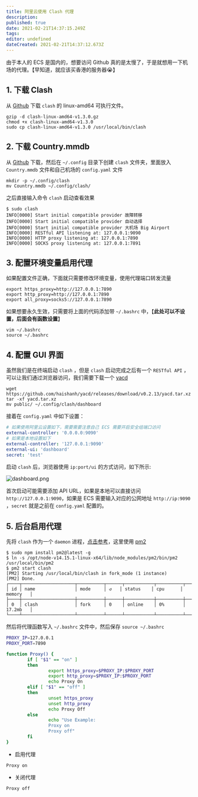 ```yaml
---
title: 阿里云使用 Clash 代理
description: 
published: true
date: 2021-02-21T14:37:15.249Z
tags: 
editor: undefined
dateCreated: 2021-02-21T14:37:12.673Z
---
```


由于本人的 ECS 是国内的，想要访问 Github 真的是太慢了，于是就想用一下机场的代理。【早知道，就应该买香港的服务器😭】

## 1. 下载 Clash

从 [Github](https://github.com/Dreamacro/clash/releases/tag/v1.3.0) 下载 `clash` 的 linux-amd64 可执行文件。

```shell
gzip -d clash-linux-amd64-v1.3.0.gz
chmod +x clash-linux-amd64-v1.3.0
sudo cp clash-linux-amd64-v1.3.0 /usr/local/bin/clash
```

## 2. 下载 Country.mmdb

从 [Github](https://github.com/Dreamacro/maxmind-geoip/releases/tag/20201212) 下载，然后在 `~/.config` 目录下创建 `clash` 文件夹，里面放入 `Country.mmdb` 文件和自己机场的 `config.yaml` 文件

```shell
mkdir -p ~/.config/clash
mv Country.mmdb ~/.config/clash/
```

之后直接输入命令 `clash` 启动查看效果

```shell
$ sudo clash
INFO[0000] Start initial compatible provider 故障转移
INFO[0000] Start initial compatible provider 自动选择
INFO[0000] Start initial compatible provider 大机场 Big Airport
INFO[0000] RESTful API listening at: 127.0.0.1:9090
INFO[0000] HTTP proxy listening at: 127.0.0.1:7890
INFO[0000] SOCKS proxy listening at: 127.0.0.1:7891
```

## 3. 配置环境变量启用代理

如果配置文件正确，下面就只需要修改环境变量，使用代理端口转发流量

```shell
export https_proxy=http://127.0.0.1:7890
export http_proxy=http://127.0.0.1:7890
export all_proxy=socks5://127.0.0.1:7890
```

如果想要永久生效，只需要将上面的代码添加带 `~/.bashrc` 中，【**此处可以不设置，后面会有函数设置**】

```shell
vim ~/.bashrc
source ~/.bashrc
```

## 4. 配置 GUI 界面

虽然我们是在终端启动 `clash` ，但是 `clash` 启动完成之后有一个 `RESTful API` ，可以让我们通过浏览器访问，我们需要下载一个 [yacd](https://github.com/haishanh/yacd/releases/tag/v0.2.13)

```shell
wget https://github.com/haishanh/yacd/releases/download/v0.2.13/yacd.tar.xz
tar -xf yacd.tar.xz
mv public/ ~/.config/clash/dashboard
```

接着在 `config.yaml` 中如下设置：

```yaml
# 如果使用阿里云设置如下，需要需要注意自己 ECS 需要开启安全组端口访问
external-controller: '0.0.0.0:9090'
# 如果是本地设置如下
external-controller: '127.0.0.1:9090'
external-ui: 'dashboard'
secret: 'test'
```

启动 `clash` 后，浏览器使用 `ip:port/ui` 的方式访问，如下所示:

![dashboard.png](/tools/阿里云使用clash代理/dashboard.png)

首次启动可能需要添加 API URL，如果是本地可以直接访问 `http://127.0.0.1:9090`，如果是 ECS 需要输入对应的公网地址 `http://ip:9090` ，`secret` 就是之前在 `config.yaml` 配置的。

## 5. 后台启用代理

先将 `clash` 作为一个 `daemon` 进程，[点击参考](https://github.com/Dreamacro/clash/wiki/clash-as-a-daemon)，这里使用 [pm2](https://getpm2.com/)

```shell
$ sudo npm install pm2@latest -g
$ ln -s /opt/node-v14.15.1-linux-x64/lib/node_modules/pm2/bin/pm2 /usr/local/bin/pm2
$ pm2 start clash
[PM2] Starting /usr/local/bin/clash in fork_mode (1 instance)
[PM2] Done.
┌────┬────────────────────┬──────────┬──────┬───────────┬──────────┬──────────┐
│ id │ name               │ mode     │ ↺   │ status    │ cpu      │ memory   │
├────┼────────────────────┼──────────┼──────┼───────────┼──────────┼──────────┤
│ 0  │ clash              │ fork     │ 0    │ online    │ 0%       │ 17.2mb   │
└────┴────────────────────┴──────────┴──────┴───────────┴──────────┴──────────┘
```

然后将代理函数写入 `~/.bashrc` 文件中，然后保存 `source ~/.bashrc`

```bash
PROXY_IP=127.0.0.1
PROXY_PORT=7890

function Proxy() {
        if [ "$1" == "on" ]
        then
                export https_proxy=$PROXY_IP:$PROXY_PORT
                export http_proxy=$PROXY_IP:$PROXY_PORT
                echo Proxy On
        elif [ "$1" == "off" ]
        then
                unset https_proxy
                unset http_proxy
                echo Proxy Off
        else
                echo "Use Example:
                Proxy on
                Proxy off"
        fi
}
```

- 启用代理

```shell
Proxy on
```

- 关闭代理

```shell
Proxy off
```
